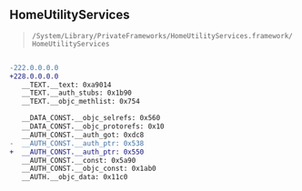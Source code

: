 ## HomeUtilityServices

> `/System/Library/PrivateFrameworks/HomeUtilityServices.framework/HomeUtilityServices`

```diff

-222.0.0.0.0
+228.0.0.0.0
   __TEXT.__text: 0xa9014
   __TEXT.__auth_stubs: 0x1b90
   __TEXT.__objc_methlist: 0x754

   __DATA_CONST.__objc_selrefs: 0x560
   __DATA_CONST.__objc_protorefs: 0x10
   __AUTH_CONST.__auth_got: 0xdc8
-  __AUTH_CONST.__auth_ptr: 0x538
+  __AUTH_CONST.__auth_ptr: 0x550
   __AUTH_CONST.__const: 0x5a90
   __AUTH_CONST.__objc_const: 0x1ab0
   __AUTH.__objc_data: 0x11c0

```
